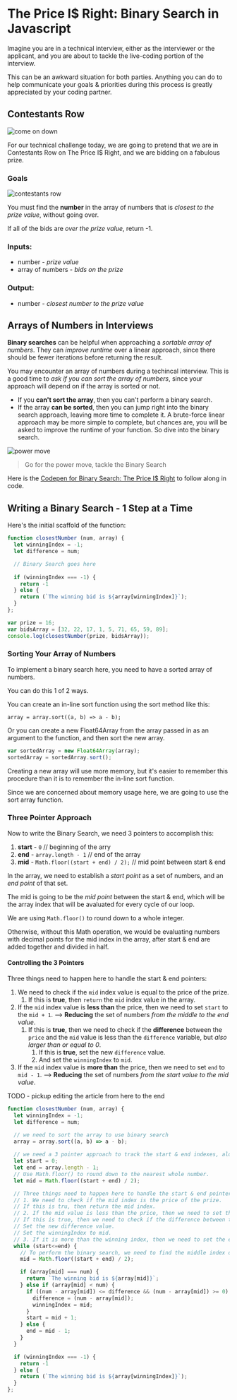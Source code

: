 # The Price I$ Right: Binary Search in Javascript
Imagine you are in a technical interview, either as the interviewer or the applicant, and you are about to tackle the live-coding portion of the interview. 

This can be an awkward situation for both parties. Anything you can do to help communicate your goals & priorities during this process is greatly appreciated by your coding partner.
## Contestants Row

![come on down](./images/price-is-right-come-on-down.gif)

For our technical challenge today, we are going to pretend that we are in Contestants Row on The Price I$ Right, and we are bidding on a fabulous prize.

### Goals
![contestants row](./images/contestants-row.jpg)

You must find the **number** in the array of numbers that is *closest to the prize value*, without going over.

If all of the bids are *over the prize value*, return -1.

### Inputs:
- number - *prize value*
- array of numbers - *bids on the prize*

### Output:
- number - *closest number to the prize value*

## Arrays of Numbers in Interviews
**Binary searches** can be helpful when approaching a *sortable array of numbers*. They can *improve runtime* over a linear approach, since there should be fewer iterations before returning the result.

You may encounter an array of numbers during a techincal interview. This is a good time to *ask if you can sort the array of numbers*, since your approach will depend on if the array is sorted or not. 

- If you **can't sort the array**, then you can't perform a binary search. 
- If the array **can be sorted**, then you can jump right into the binary search approach, leaving more time to complete it. A brute-force linear approach may be more simple to complete, but chances are, you will be asked to improve the runtime of your function. So dive into the binary search.

![power move](./images/contestant-amazed-1-dollar.gif)

> Go for the power move, tackle the Binary Search

Here is the [Codepen for Binary Search: The Price I$ Right](https://codepen.io/JasonToups/pen/YzepqGQ) to follow along in code.



## Writing a Binary Search - 1 Step at a Time

Here's the initial scaffold of the function:

```javascript
function closestNumber (num, array) {
  let winningIndex = -1;
  let difference = num;

  // Binary Search goes here
  
  if (winningIndex === -1) {
    return -1
  } else {
    return (`The winning bid is ${array[winningIndex]}`);
  }
};

var prize = 16;
var bidsArray = [32, 22, 17, 1, 5, 71, 65, 59, 89];
console.log(closestNumber(prize, bidsArray));
```

### Sorting Your Array of Numbers
To implement a binary search here, you need to have a sorted array of numbers.

You can do this 1 of 2 ways.

You can create an in-line sort function using the sort method like this:

`array = array.sort((a, b) => a - b);`

Or you can create a new Float64Array from the array passed in as an argument to the function, and then sort the new array.

```javascript
var sortedArray = new Float64Array(array);
sortedArray = sortedArray.sort();
```

Creating a new array will use more memory, but it's easier to remember this procedure than it is to remember the in-line sort function.

Since we are concerned about memory usage here, we are going to use the sort array function.

### Three Pointer Approach

Now to write the Binary Search, we need 3 pointers to accomplish this:
1. **start** - `0` // beginning of the arry
2. **end** - `array.length - 1` // end of the array
3. **mid** - `Math.floor((start + end) / 2);` // mid point between start & end

In the array, we need to establish a *start point* as a set of numbers, and an *end point* of that set. 

The mid is going to be the *mid point* between the start & end, which will be the array index that will be avaluated for every cycle of our loop.

We are using `Math.floor()` to round down to a whole integer. 

Otherwise, without this Math operation, we would be evaluating numbers with decimal points for the mid index in the array, after start & end are added together and divided in half.

#### Controlling the 3 Pointers

  Three things need to happen here to handle the start & end pointers:
  1. We need to check if the `mid` index value is equal to the price of the prize.
     1. If this is **true**, then `return` the `mid` index value in the array.
  2. If the `mid` index value is **less than** the price, then we need to set `start` to the `mid + 1`. --> **Reducing** the set of numbers *from the middle to the end value*.
     1. If this is **true**, then we need to check if the **difference** between the `price` and the `mid` value is less than the `difference` variable, but *also larger than or equal to 0*.
        1. If this is **true**, set the new `difference` value.
        2. And set the `winningIndex` to `mid`.
  3. If the `mid` index value is **more than** the price, then we need to set `end` to `mid - 1`. --> **Reducing** the set of numbers *from the start value to the mid value*.
  



TODO - pickup editing the article from here to the end
```javascript
function closestNumber (num, array) {
  let winningIndex = -1;
  let difference = num;

  // we need to sort the array to use binary search
  array = array.sort((a, b) => a - b);
  
  // we need a 3 pointer approach to track the start & end indexes, along with the middle of them, which will be set during each while loop.
  let start = 0;
  let end = array.length - 1;
  // Use Math.floor() to round down to the nearest whole number.
  let mid = Math.floor((start + end) / 2);

  // Three things need to happen here to handle the start & end pointers:
  // 1. We need to check if the mid index is the price of the prize.
  // If this is tru, then return the mid index.
  // 2. If the mid value is less than the price, then we need to set the start to the mid + 1.
  // If this is true, then we need to check if the difference between the price and the mid value is less than the difference variable, but also larger than or equal to 0.
  // Set the new difference value.
  // Set the winningIndex to mid.
  // 3. If it is more than the winning index, then we need to set the end to the mid - 1.
  while (start<=end) {
    // To perform the binary search, we need to find the middle index of the array, for every cycle of the loop.
    mid = Math.floor((start + end) / 2);

    if (array[mid] === num) {
      return `The winning bid is ${array[mid]}`;
    } else if (array[mid] < num) {
      if ((num - array[mid]) <= difference && (num - array[mid]) >= 0) {
        difference = (num - array[mid]);
        winningIndex = mid;
      } 
      start = mid + 1;
    } else {
      end = mid - 1;
    }
  }

  if (winningIndex === -1) {
    return -1
  } else {
    return (`The winning bid is ${array[winningIndex]}`);
  }
};
```